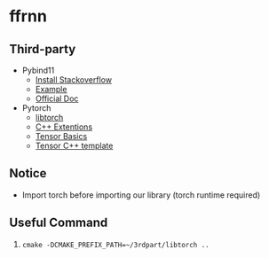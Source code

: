 # ffrnn

## Third-party
* Pybind11
    * [Install Stackoverflow](https://stackoverflow.com/questions/54704599/how-to-apt-instal-python-pybind11)
    * [Example](https://github.com/tdegeus/pybind11_examples/tree/master/01_py-list_cpp-vector)
    * [Official Doc](https://pybind11.readthedocs.io/en/stable/basics.html)
* Pytorch
    * [libtorch](https://pytorch.org/cppdocs/installing.html)
    * [C++ Extentions](https://pytorch.org/tutorials/advanced/cpp_extension.html)
    * [Tensor Basics](https://pytorch.org/cppdocs/notes/tensor_basics.html)
    * [Tensor C++ template](https://github.com/pytorch/pytorch/blob/master/aten/src/ATen/templates/TensorBody.h)

## Notice
* Import torch before importing our library (torch runtime required)    

## Useful Command
1.  ```cmake -DCMAKE_PREFIX_PATH=~/3rdpart/libtorch ..```